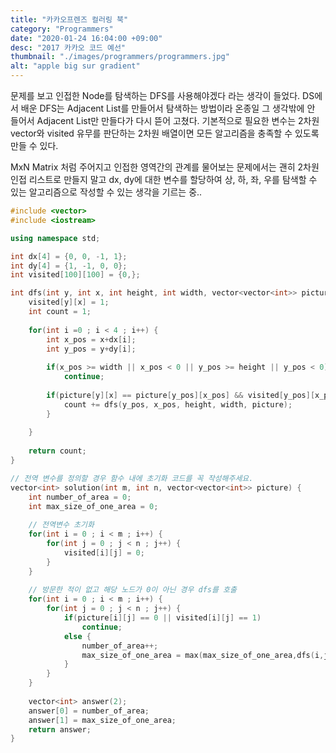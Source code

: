 ```yaml
---
title: "카카오프렌즈 컬러링 북"
category: "Programmers"
date: "2020-01-24 16:04:00 +09:00"
desc: "2017 카카오 코드 예선"
thumbnail: "./images/programmers/programmers.jpg"
alt: "apple big sur gradient"
---
```


문제를 보고 인접한 Node를 탐색하는 DFS를 사용해야겠다 라는 생각이 들었다. DS에서 배운 DFS는 Adjacent List를 만들어서 탐색하는 방법이라 온종일 그 생각밖에 안 들어서 Adjacent List만 만들다가 다시 뜯어 고쳤다. 기본적으로 필요한 변수는 2차원 vector와 visited 유무를 판단하는 2차원 배열이면 모든 알고리즘을 충족할 수 있도록 만들 수 있다. 

MxN Matrix 처럼 주어지고 인접한 영역간의 관계를 물어보는 문제에서는 괜히 2차원 인접 리스트로 만들지 말고 dx, dy에 대한 변수를 할당하여 상, 하, 좌, 우를 탐색할 수 있는 알고리즘으로 작성할 수 있는 생각을 기르는 중..

```cpp
#include <vector>
#include <iostream>

using namespace std;

int dx[4] = {0, 0, -1, 1};
int dy[4] = {1, -1, 0, 0};
int visited[100][100] = {0,};

int dfs(int y, int x, int height, int width, vector<vector<int>> picture) {
    visited[y][x] = 1;
    int count = 1;
    
    for(int i =0 ; i < 4 ; i++) {
        int x_pos = x+dx[i];
        int y_pos = y+dy[i];
        
        if(x_pos >= width || x_pos < 0 || y_pos >= height || y_pos < 0) 
            continue;
        
        if(picture[y][x] == picture[y_pos][x_pos] && visited[y_pos][x_pos] == 0) {
            count += dfs(y_pos, x_pos, height, width, picture);
        }
        
    }
    
    return count;
}

// 전역 변수를 정의할 경우 함수 내에 초기화 코드를 꼭 작성해주세요.
vector<int> solution(int m, int n, vector<vector<int>> picture) {
    int number_of_area = 0;
    int max_size_of_one_area = 0;
    
    // 전역변수 초기화
    for(int i = 0 ; i < m ; i++) {
        for(int j = 0 ; j < n ; j++) {
            visited[i][j] = 0;
        }
    }
    
    // 방문한 적이 없고 해당 노드가 0이 아닌 경우 dfs를 호출
    for(int i = 0 ; i < m ; i++) {
        for(int j = 0 ; j < n ; j++) {
            if(picture[i][j] == 0 || visited[i][j] == 1)
                continue;
            else {
                number_of_area++;
                max_size_of_one_area = max(max_size_of_one_area,dfs(i,j, m, n, picture));
            }
        }
    }
    
    vector<int> answer(2);
    answer[0] = number_of_area;
    answer[1] = max_size_of_one_area;
    return answer;
}
```